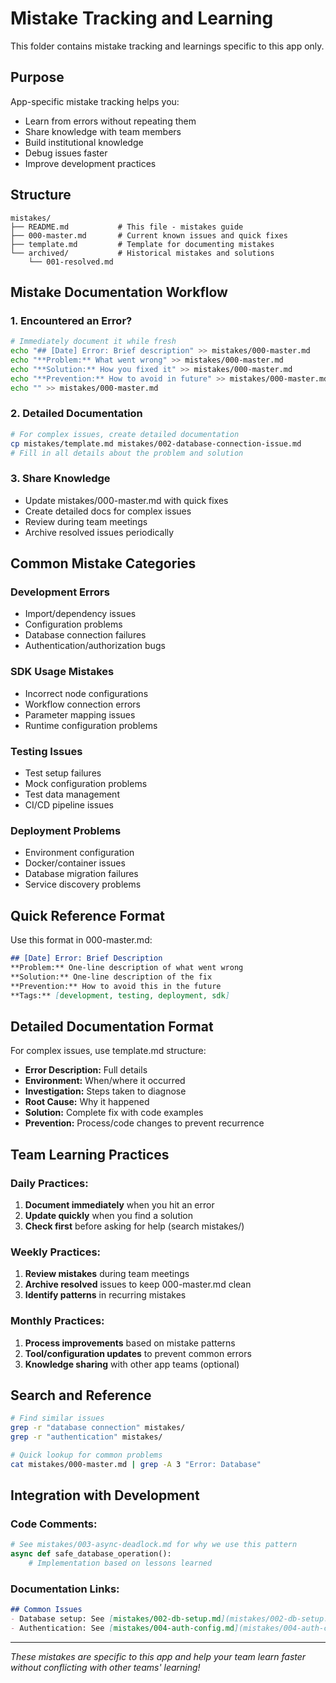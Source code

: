# Mistake Tracking and Learning

This folder contains mistake tracking and learnings specific to this app only.

## Purpose

App-specific mistake tracking helps you:
- Learn from errors without repeating them
- Share knowledge with team members
- Build institutional knowledge
- Debug issues faster
- Improve development practices

## Structure

```
mistakes/
├── README.md           # This file - mistakes guide
├── 000-master.md       # Current known issues and quick fixes
├── template.md         # Template for documenting mistakes
└── archived/           # Historical mistakes and solutions
    └── 001-resolved.md
```

## Mistake Documentation Workflow

### 1. Encountered an Error?
```bash
# Immediately document it while fresh
echo "## [Date] Error: Brief description" >> mistakes/000-master.md
echo "**Problem:** What went wrong" >> mistakes/000-master.md
echo "**Solution:** How you fixed it" >> mistakes/000-master.md
echo "**Prevention:** How to avoid in future" >> mistakes/000-master.md
echo "" >> mistakes/000-master.md
```

### 2. Detailed Documentation
```bash
# For complex issues, create detailed documentation
cp mistakes/template.md mistakes/002-database-connection-issue.md
# Fill in all details about the problem and solution
```

### 3. Share Knowledge
- Update mistakes/000-master.md with quick fixes
- Create detailed docs for complex issues
- Review during team meetings
- Archive resolved issues periodically

## Common Mistake Categories

### Development Errors
- Import/dependency issues
- Configuration problems
- Database connection failures
- Authentication/authorization bugs

### SDK Usage Mistakes
- Incorrect node configurations
- Workflow connection errors
- Parameter mapping issues
- Runtime configuration problems

### Testing Issues
- Test setup failures
- Mock configuration problems
- Test data management
- CI/CD pipeline issues

### Deployment Problems
- Environment configuration
- Docker/container issues
- Database migration failures
- Service discovery problems

## Quick Reference Format

Use this format in 000-master.md:

```markdown
## [Date] Error: Brief Description
**Problem:** One-line description of what went wrong
**Solution:** One-line description of the fix
**Prevention:** How to avoid this in the future
**Tags:** [development, testing, deployment, sdk]
```

## Detailed Documentation Format

For complex issues, use template.md structure:
- **Error Description:** Full details
- **Environment:** When/where it occurred
- **Investigation:** Steps taken to diagnose
- **Root Cause:** Why it happened
- **Solution:** Complete fix with code examples
- **Prevention:** Process/code changes to prevent recurrence

## Team Learning Practices

### Daily Practices:
1. **Document immediately** when you hit an error
2. **Update quickly** when you find a solution
3. **Check first** before asking for help (search mistakes/)

### Weekly Practices:
1. **Review mistakes** during team meetings
2. **Archive resolved** issues to keep 000-master.md clean
3. **Identify patterns** in recurring mistakes

### Monthly Practices:
1. **Process improvements** based on mistake patterns
2. **Tool/configuration updates** to prevent common errors
3. **Knowledge sharing** with other app teams (optional)

## Search and Reference

```bash
# Find similar issues
grep -r "database connection" mistakes/
grep -r "authentication" mistakes/

# Quick lookup for common problems
cat mistakes/000-master.md | grep -A 3 "Error: Database"
```

## Integration with Development

### Code Comments:
```python
# See mistakes/003-async-deadlock.md for why we use this pattern
async def safe_database_operation():
    # Implementation based on lessons learned
```

### Documentation Links:
```markdown
## Common Issues
- Database setup: See [mistakes/002-db-setup.md](mistakes/002-db-setup.md)
- Authentication: See [mistakes/004-auth-config.md](mistakes/004-auth-config.md)
```

---

*These mistakes are specific to this app and help your team learn faster without conflicting with other teams' learning!*